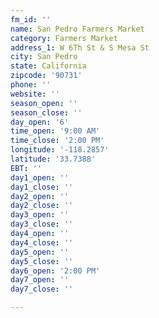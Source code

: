 ```yaml
---
fm_id: ''
name: San Pedro Farmers Market
category: Farmers Market
address_1: W 6Th St & S Mesa St
city: San Pedro
state: California
zipcode: '90731'
phone: ''
website: ''
season_open: ''
season_close: ''
day_open: '6'
time_open: '9:00 AM'
time_close: '2:00 PM'
longitude: '-118.2857'
latitude: '33.7388'
EBT: ''
day1_open: ''
day1_close: ''
day2_open: ''
day2_close: ''
day3_open: ''
day3_close: ''
day4_open: ''
day4_close: ''
day5_open: ''
day5_close: ''
day6_open: '2:00 PM'
day7_open: ''
day7_close: ''

---
```

